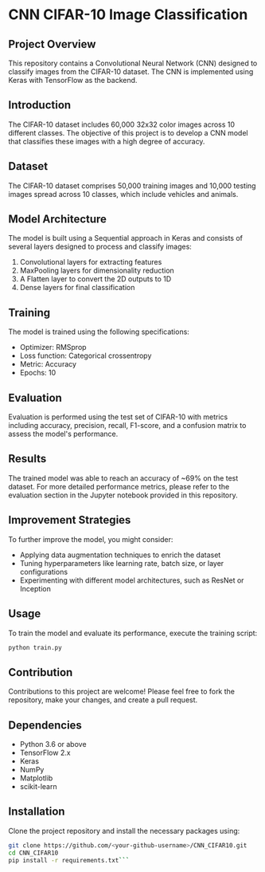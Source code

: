 # CNN CIFAR-10 Image Classification

## Project Overview
This repository contains a Convolutional Neural Network (CNN) designed to classify images from the CIFAR-10 dataset. The CNN is implemented using Keras with TensorFlow as the backend.

## Introduction
The CIFAR-10 dataset includes 60,000 32x32 color images across 10 different classes. The objective of this project is to develop a CNN model that classifies these images with a high degree of accuracy.

## Dataset
The CIFAR-10 dataset comprises 50,000 training images and 10,000 testing images spread across 10 classes, which include vehicles and animals.

## Model Architecture
The model is built using a Sequential approach in Keras and consists of several layers designed to process and classify images:

1. Convolutional layers for extracting features
2. MaxPooling layers for dimensionality reduction
3. A Flatten layer to convert the 2D outputs to 1D
4. Dense layers for final classification

## Training
The model is trained using the following specifications:
- Optimizer: RMSprop
- Loss function: Categorical crossentropy
- Metric: Accuracy
- Epochs: 10

## Evaluation
Evaluation is performed using the test set of CIFAR-10 with metrics including accuracy, precision, recall, F1-score, and a confusion matrix to assess the model's performance.

## Results
The trained model was able to reach an accuracy of ~69% on the test dataset. For more detailed performance metrics, please refer to the evaluation section in the Jupyter notebook provided in this repository.

## Improvement Strategies
To further improve the model, you might consider:
- Applying data augmentation techniques to enrich the dataset
- Tuning hyperparameters like learning rate, batch size, or layer configurations
- Experimenting with different model architectures, such as ResNet or Inception

## Usage
To train the model and evaluate its performance, execute the training script:

```bash
python train.py
```

## Contribution
Contributions to this project are welcome! Please feel free to fork the repository, make your changes, and create a pull request.


## Dependencies
- Python 3.6 or above
- TensorFlow 2.x
- Keras
- NumPy
- Matplotlib
- scikit-learn

## Installation
Clone the project repository and install the necessary packages using:

```bash
git clone https://github.com/<your-github-username>/CNN_CIFAR10.git
cd CNN_CIFAR10
pip install -r requirements.txt```

